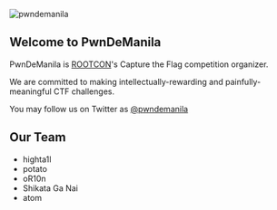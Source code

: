 ![pwndemanila](https://www.rootcon.org/assets/events/rc15/images/contests/ctf.png)

## Welcome to PwnDeManila

PwnDeManila is [ROOTCON](https://www.rootcon.org/)'s Capture the Flag competition organizer. 

We are committed to making intellectually-rewarding and painfully-meaningful CTF challenges.

You may follow us on Twitter as [@pwndemanila](https://twitter.com/pwndemanila)

## Our Team

- highta1l
- potato
- oR10n
- Shikata Ga Nai
- atom
